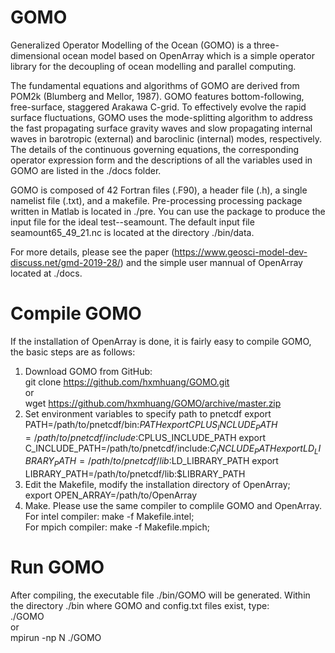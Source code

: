 # GOMO
Generalized Operator Modelling of the Ocean (GOMO) is a three-dimensional ocean model based on OpenArray which is a simple operator library for the decoupling of ocean modelling and parallel computing.

The fundamental equations and algorithms of GOMO are derived from POM2k (Blumberg and Mellor, 1987). GOMO features bottom-following, free-surface, staggered Arakawa C-grid. To effectively evolve the rapid surface fluctuations, GOMO uses the mode-splitting algorithm to address the fast propagating surface gravity waves and slow propagating internal waves in barotropic (external) and baroclinic (internal) modes, respectively. The details of the continuous governing equations, the corresponding operator expression form and the descriptions of all the variables used in GOMO are listed in the ./docs folder.

GOMO is composed of 42 Fortran files (.F90), a header file (.h), a single namelist file (.txt), and a makefile. Pre-processing processing package written in Matlab is located in ./pre. You can use the package to produce the input file for the ideal test--seamount. The default input file seamount65_49_21.nc is located at the directory ./bin/data. 

For more details, please see the paper (https://www.geosci-model-dev-discuss.net/gmd-2019-28/) and the simple user mannual of OpenArray located at ./docs.

# Compile GOMO
If the installation of OpenArray is done, it is fairly easy to compile GOMO, the basic steps are as follows:

  1) Download GOMO from GitHub:  
        git clone https://github.com/hxmhuang/GOMO.git   
     or  
        wget https://github.com/hxmhuang/GOMO/archive/master.zip  
  2) Set environment variables to specify path to pnetcdf 
        export PATH=/path/to/pnetcdf/bin:$PATH 
        export CPLUS_INCLUDE_PATH=/path/to/pnetcdf/include:$CPLUS_INCLUDE_PATH
	export C_INCLUDE_PATH=/path/to/pnetcdf/include:$C_INCLUDE_PATH
        export LD_LIBRARY_PATH=/path/to/pnetcdf/lib:$LD_LIBRARY_PATH 
        export LIBRARY_PATH=/path/to/pnetcdf/lib:$LIBRARY_PATH
  3) Edit the Makefile, modify the installation directory of OpenArray;  
        export OPEN_ARRAY=/path/to/OpenArray
  4) Make. Please use the same compiler to complile GOMO and OpenArray.  
        For intel compiler: make -f Makefile.intel;  
        For mpich compiler: make -f Makefile.mpich;  

# Run GOMO
After compiling, the executable file ./bin/GOMO will be generated. Within the directory ./bin where GOMO and config.txt files exist, type:   
  ./GOMO   
or  
  mpirun -np N ./GOMO   
